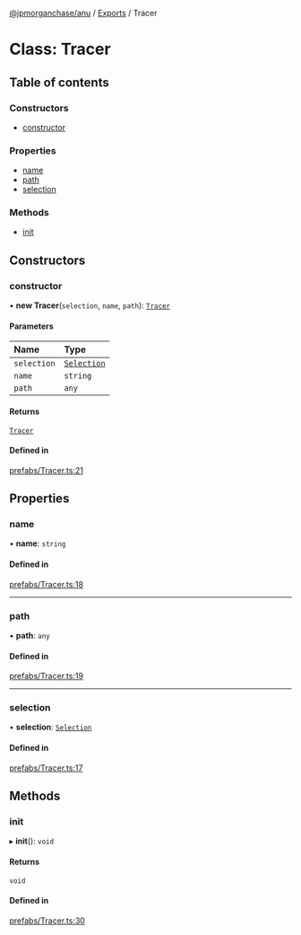 [@jpmorganchase/anu](../README.md) / [Exports](../modules.md) / Tracer

# Class: Tracer

## Table of contents

### Constructors

- [constructor](Tracer.md#constructor)

### Properties

- [name](Tracer.md#name)
- [path](Tracer.md#path)
- [selection](Tracer.md#selection)

### Methods

- [init](Tracer.md#init)

## Constructors

### constructor

• **new Tracer**(`selection`, `name`, `path`): [`Tracer`](Tracer.md)

#### Parameters

| Name | Type |
| :------ | :------ |
| `selection` | [`Selection`](Selection.md) |
| `name` | `string` |
| `path` | `any` |

#### Returns

[`Tracer`](Tracer.md)

#### Defined in

[prefabs/Tracer.ts:21](https://github.com/jpmorganchase/anu/blob/596907d/src/prefabs/Tracer.ts#L21)

## Properties

### name

• **name**: `string`

#### Defined in

[prefabs/Tracer.ts:18](https://github.com/jpmorganchase/anu/blob/596907d/src/prefabs/Tracer.ts#L18)

___

### path

• **path**: `any`

#### Defined in

[prefabs/Tracer.ts:19](https://github.com/jpmorganchase/anu/blob/596907d/src/prefabs/Tracer.ts#L19)

___

### selection

• **selection**: [`Selection`](Selection.md)

#### Defined in

[prefabs/Tracer.ts:17](https://github.com/jpmorganchase/anu/blob/596907d/src/prefabs/Tracer.ts#L17)

## Methods

### init

▸ **init**(): `void`

#### Returns

`void`

#### Defined in

[prefabs/Tracer.ts:30](https://github.com/jpmorganchase/anu/blob/596907d/src/prefabs/Tracer.ts#L30)

